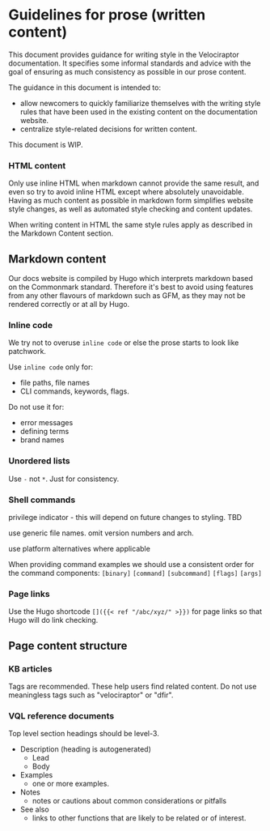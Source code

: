 # Guidelines for prose (written content)

This document provides guidance for writing style in the Velociraptor
documentation. It specifies some informal standards and advice with the goal of
ensuring as much consistency as possible in our prose content.

The guidance in this document is intended to:
- allow newcomers to quickly familiarize themselves with the writing style rules
  that have been used in the existing content on the documentation website.
- centralize style-related decisions for written content.

This document is WIP.

### HTML content

Only use inline HTML when markdown cannot provide the same result, and even so
try to avoid inline HTML except where absolutely unavoidable. Having as much
content as possible in markdown form simplifies website style changes, as well
as automated style checking and content updates.

When writing content in HTML the same style rules apply as described in the
Markdown Content section.

## Markdown content

Our docs website is compiled by Hugo which interprets markdown based on the
Commonmark standard. Therefore it's best to avoid using features from any other
flavours of markdown such as GFM, as they may not be rendered correctly or at
all by Hugo.

### Inline code

We try not to overuse `inline code` or else the prose starts to look like
patchwork.

Use `inline code` only for:

- file paths, file names
- CLI commands, keywords, flags.

Do not use it for:

- error messages
- defining terms
- brand names

### Unordered lists

Use `-` not `*`. Just for consistency.

### Shell commands

privilege indicator - this will depend on future changes to styling. TBD

use generic file names. omit version numbers and arch.

use platform alternatives where applicable

When providing command examples we should use a consistent order for the
command components: `[binary]` `[command]` `[subcommand]` `[flags]` `[args]`

### Page links

Use the Hugo shortcode `[]({{< ref "/abc/xyz/" >}})` for page links so that Hugo
will do link checking.

## Page content structure

### KB articles

Tags are recommended. These help users find related content. Do not use
meaningless tags such as "velociraptor" or "dfir".

### VQL reference documents

Top level section headings should be level-3.

- Description (heading is autogenerated)
  - Lead
  - Body
- Examples
  - one or more examples.
- Notes
  - notes or cautions about common considerations or pitfalls
- See also
  - links to other functions that are likely to be related or of interest.
